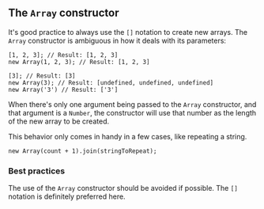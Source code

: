 ## The `Array` constructor

It's good practice to always use the `[]` notation to create new arrays. The `Array`
constructor is ambiguous in how it deals with its parameters:

    [1, 2, 3]; // Result: [1, 2, 3]
    new Array(1, 2, 3); // Result: [1, 2, 3]

    [3]; // Result: [3]
    new Array(3); // Result: [undefined, undefined, undefined] 
    new Array('3') // Result: ['3']

When there's only one argument being passed to the `Array` constructor, and that
argument is a `Number`, the constructor will use that number as the length of
the new array to be created.

This behavior only comes in handy in a few cases, like repeating a string.

    new Array(count + 1).join(stringToRepeat);

### Best practices

The use of the `Array` constructor should be avoided if possible. The `[]` notation is
definitely preferred here.

